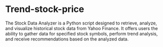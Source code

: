# Trend-stock-price

The Stock Data Analyzer is a Python script designed to retrieve, analyze, and visualize historical stock data from Yahoo Finance. It offers users the ability to gather data for specified stock symbols, perform trend analysis, and receive recommendations based on the analyzed data.
